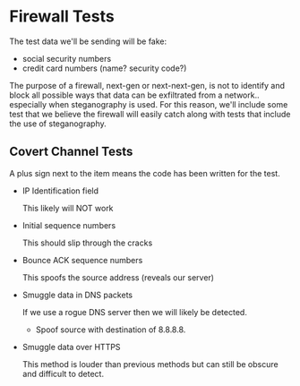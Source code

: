 Firewall Tests
==============

The test data we'll be sending will be fake:

- social security numbers
- credit card numbers (name? security code?)

The purpose of a firewall, next-gen or next-next-gen, is not to identify and
block all possible ways that data can be exfiltrated from a network..
especially when steganography is used. For this reason, we'll include some
test that we believe the firewall will easily catch along with tests that
include the use of steganography.


## Covert Channel Tests

A plus sign next to the item means the code has been written for the test.

+ IP Identification field

    This likely will NOT work
    
+ Initial sequence numbers

    This should slip through the cracks

+ Bounce ACK sequence numbers

    This spoofs the source address (reveals our server)
    
- Smuggle data in DNS packets

    If we use a rogue DNS server then we will likely be detected.
    - Spoof source with destination of 8.8.8.8.

- Smuggle data over HTTPS

    This method is louder than previous methods but can still be obscure and
    difficult to detect.

